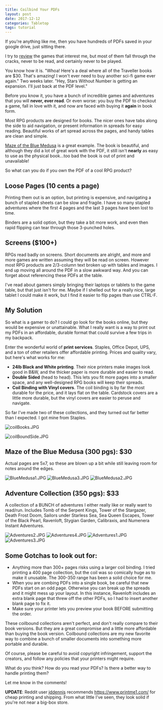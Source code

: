 ```yaml
---
title: Coilbind Your PDFs
layout: post
date: 2017-12-12
categories: Tabletop
tags: tutorial
---
```

If you're anything like me, then you have hundreds of PDFs saved in your google drive, just sitting there.

I try to [review]({{site.url}}/david/extremely-interesting-role-playing-games) the games that interest me, but most of them fall through the cracks, never to be read, and certainly never to be played.

You know how it is. "Whoa! Here's a deal where all of the Traveller books are $30. That's amazing! I won't ever need to buy another sci-fi game ever again." Two weeks later. "Hey, Stars Without Number is getting an expansion. I'll just back at the PDF level." 

Before you know it, you have a bunch of incredible games and adventures that you will **never, ever read**. Or even worse: you buy the PDF to checkout a game, fall in love with it, and now are faced with buying it **again** in book form.

Most RPG products are designed for books. The nicer ones have tabs along the side to aid navigation, or present information in spreads for easy reading. Beautiful works of art spread across the pages, and handy tables are clean and simple. 

[Maze of the Blue Medusa](http://satyr.press/) is a great example. The book is beautiful, and although they did a lot of great work with the PDF, it still isn't **nearly** as easy to use as the physical book...too bad the book is out of print and unavailable!

So what can you do if you own the PDF of a cool RPG product?

## Loose Pages (10 cents a page)

Printing them out is an option, but printing is expensive, and navigating a bunch of stapled sheets can be slow and fragile. I have so many stapled adventures where the first 4 pages and the last 3 pages have been lost to time. 

Binders are a solid option, but they take a bit more work, and even then rapid flipping can tear through those 3-punched holes.

## Screens ($100+)

RPGs read badly on screens. Short documents are alright, and more and more games are written assuming they will be read on screen. However most RPG products are 2/3-column text broken up with tables and images. I end up moving all around the PDF in a slow awkward way. And you can forget about referencing these PDFs at the table.

I've read about gamers simply bringing their laptops or tablets to the game table, but that just isn't for me. Maybe if I shelled out for a really nice, large tablet I could make it work, but I find it easier to flip pages than use CTRL-F.

## My Solution

So what is a gamer to do? I could go look for the books online, but they would be expensive or unattainable. What I really want is a way to print out my PDFs in an affordable, durable format that could survive a few trips in my backpack.

Enter the wonderful world of **print services**. Staples, Office Depot, UPS, and a ton of other retailers offer affordable printing. Prices and quality vary, but here's what works for me:

 - **24lb Black and White printing**. Their nice printers make images look good in B&W, and the thicker paper is more durable and easier to read.
 - **Double Sided** (head to head). This lets you fit more pages into a smaller space, and any well-designed RPG books will keep their spreads.
 - **Coil Binding with Vinyl covers**. The coil binding is by far the most durable for the price, and it lays flat on the table. Cardstock covers are a little more durable, but the vinyl covers are easier to peruse and navigate.

So far I've made two of these collections, and they turned out far better than I expected. I got mine from Staples.

![coilBooks.JPG]({{site.url}}/images/posts/coilBooks.JPG)

![coilBoundSide.JPG]({{site.url}}/images/posts/coilBoundSide.JPG)

## Maze of the Blue Medusa (300 pgs): $30

Actual pages are 5x7, so these are blown up a bit while still leaving room for notes around the edges.

![BlueMedusa1.JPG]({{site.url}}/images/posts/BlueMedusa1.JPG)
![BlueMedusa3.JPG]({{site.url}}/images/posts/BlueMedusa3.JPG)
![BlueMedusa2.JPG]({{site.url}}/images/posts/BlueMedusa2.JPG)

## Adventure Collection (350 pgs): $33

A collection of a BUNCH of adventures I either really like or really want to read/run. Includes Tomb of the Serpent Kings, Tower of the Stargazer, Death Frost Doom, Sailors under Starless Sea, Sea Queen Escapes, Tower of the Black Pearl, Ravenloft, Stygian Garden, Calibraxis, and Numenera Instant Adventures.

![Adventures2.JPG]({{site.url}}/images/posts/Adventures2.JPG)
![Adventures4.JPG]({{site.url}}/images/posts/Adventures4.JPG)
![Adventures1.JPG]({{site.url}}/images/posts/Adventures1.JPG)
![Adventures3.JPG]({{site.url}}/images/posts/Adventures3.JPG)

## Some Gotchas to look out for:

- Anything more than 300+ pages risks using a larger coil binding. I tried printing a 400 page collection, but the coil was so comically huge as to make it unusable. The 300-350 range has been a solid choice for me.
- When you are combing PDFs into a single book, be careful that new PDFs start on an odd page. Otherwise you can break up the spreads and it might mess up your layout. In this instance, Ravenloft includes an extra blank page that threw off the other PDFs, so I had to insert another blank page to fix it. 
- Make sure your printer lets you preview your book BEFORE submitting the order. 

These coilbound collections aren't perfect, and don't really compare to their book versions. But they are a great compromise and a little more affordable than buying the book version. Coilbound collections are my new favorite way to combine a bunch of smaller documents into something more portable and durable. 

Of course, please be careful to avoid copyright infringement, support the creators, and follow any policies that your printers might require.

What do you think? How do you read your PDFs? Is there a better way to handle printing them?

Let me know in the comments!

**UPDATE**: Reddit user [jddennis](https://www.reddit.com/user/jddennis) recommends https://www.printme1.com/ for cheap printing and shipping. From what little I've seen, they look solid if you're not near a big-box store.
